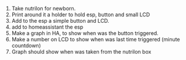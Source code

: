 1. Take nutrilon for newborn.
2. Print around it a holder to hold esp, button and small LCD
3. Add to the esp a simple button and LCD.
4. add to homeassistant the esp
5. Make a graph in HA, to show when was the button triggered.
6. Make a number on LCD to show when was last time triggered (minute countdown)
7. Graph should show when was taken from the nutrilon box
